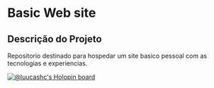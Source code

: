 # Basic Web site

## Descrição do Projeto
Repositorio destinado para hospedar um site basico pessoal com as tecnologias e experiencias.

[![@luucashc's Holopin board](https://holopin.me/luucashc)](https://holopin.io/@luucashc)
